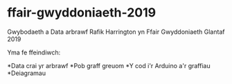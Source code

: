# ffair-gwyddoniaeth-2019
Gwybodaeth a Data arbrawf Rafik Harrington yn Ffair Gwyddoniaeth Glantaf 2019

Yma fe ffeindiwch:

*Data crai yr arbrawf
*Pob graff greuom
*Y cod i'r Arduino a'r graffiau
*Deiagramau
